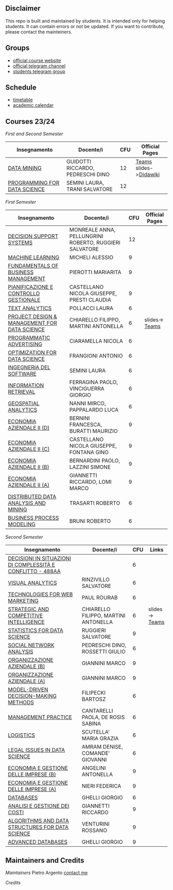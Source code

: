 ## Disclaimer
This repo is built and maintained by students.
It is intended only for helping students.
It can contain errors or not be updated.
If you want to contribute, please contact the mainteiners.

## Groups
- [official course website](https://didattica.di.unipi.it/en/master-programme-in-data-science-and-business-informatics/)
- [official telegram channel](https://t.me/WDB_LM)
- [students telegram group](https://t.me/+NJwimxOrp-A0Mjdk)

## Schedule
- [timetable](https://didattica.di.unipi.it/en/master-programme-in-data-science-and-business-informatics/timetable-master-in-data-science-business-informatics/)
- [academic calendar](https://didattica.di.unipi.it/en/master-programme-in-data-science-and-business-informatics/academic-calendar-2023-2024/)

## Courses 23/24

*First and Second Semester*

| Insegnamento                                                                                                                     | Docente/i                         | CFU | Official Pages                                                                                                                                                                                                                                                                             |
| -------------------------------------------------------------------------------------------------------------------------------- | --------------------------------- | --- | ------------------------------------------------------------------------------------------------------------------------------------------------------------------------------------------------------------------------------------------------------------------------------------------ |
| [DATA MINING](https://esami.unipi.it/esami2/programma.php?noframe=1&c=61280&amp;aa=2023&amp;cid=361&amp;did=13)                  | GUIDOTTI RICCARDO, PEDRESCHI DINO | 12  | [Teams](https://teams.microsoft.com/l/team/19%3A7uEgK_aekrBFuOsbREccAa-tfqeSwvfBemfK_lG6HA01%40thread.tacv2/conversations?groupId=84cc4fec-41fc-4208-a9d4-a02675216d22&tenantId=c7456b31-a220-47f5-be52-473828670aa1)<br>slides->[Didawiki](http://didawiki.di.unipi.it/doku.php/dm/start) |
| [PROGRAMMING FOR DATA SCIENCE](https://esami.unipi.it/esami2/programma.php?noframe=1&c=61284&amp;aa=2023&amp;cid=361&amp;did=13) | SEMINI LAURA, TRANI SALVATORE     | 12  |                                                                                                                                                                                                                                                                                            |

*First Semester*

| Insegnamento                                                                                                                                         | Docente/i                                              | CFU | Official Pages                                                                                                                                                                                                                    |
| ---------------------------------------------------------------------------------------------------------------------------------------------------- | ------------------------------------------------------ | --- | --------------------------------------------------------------------------------------------------------------------------------------------------------------------------------------------------------------------------------- |
| [DECISION SUPPORT SYSTEMS](https://esami.unipi.it/esami2/programma.php?noframe=1&c=61299&amp;aa=2023&amp;cid=361&amp;did=13)                         | MONREALE ANNA, PELLUNGRINI ROBERTO, RUGGIERI SALVATORE | 12  |                                                                                                                                                                                                                                   |
| [MACHINE LEARNING](https://esami.unipi.it/esami2/programma.php?noframe=1&c=59050&amp;aa=2023&amp;cid=361&amp;did=13)                                 | MICHELI ALESSIO                                        | 9   |                                                                                                                                                                                                                                   |
| [FUNDAMENTALS OF BUSINESS MANAGEMENT](https://esami.unipi.it/esami2/programma.php?noframe=1&c=61296&amp;aa=2023&amp;cid=361&amp;did=13)              | PIEROTTI MARIARITA                                     | 9   |                                                                                                                                                                                                                                   |
| [PIANIFICAZIONE E CONTROLLO GESTIONALE](https://esami.unipi.it/esami2/programma.php?noframe=1&c=58758&amp;aa=2023&amp;cid=361&amp;did=13)            | CASTELLANO NICOLA GIUSEPPE, PRESTI CLAUDIA             | 9   |                                                                                                                                                                                                                                   |
| [TEXT ANALYTICS](https://esami.unipi.it/esami2/programma.php?noframe=1&c=61287&amp;aa=2023&amp;cid=361&amp;did=13)                                   | POLLACCI LAURA                                         | 6   |                                                                                                                                                                                                                                   |
| [PROJECT DESIGN &amp; MANAGEMENT FOR DATA SCIENCE](https://esami.unipi.it/esami2/programma.php?noframe=1&c=61292&amp;aa=2023&amp;cid=361&amp;did=13) | CHIARELLO FILIPPO, MARTINI ANTONELLA                   | 6   | slides-><br>[Teams](https://teams.microsoft.com/l/team/19%3A4qjAgIC-aIPSZAG1jmcWp3_JKKaTpT8npROEYl8XK9w1%40thread.tacv2/conversations?groupId=c7ad3584-ec85-448d-8c52-65e659714dc1&tenantId=c7456b31-a220-47f5-be52-473828670aa1) |
| [PROGRAMMATIC ADVERTISING](https://esami.unipi.it/esami2/programma.php?noframe=1&c=61283&amp;aa=2023&amp;cid=361&amp;did=13)                         | CIARAMELLA NICOLA                                      | 6   |                                                                                                                                                                                                                                   |
| [OPTIMIZATION FOR DATA SCIENCE](https://esami.unipi.it/esami2/programma.php?noframe=1&c=61298&amp;aa=2023&amp;cid=361&amp;did=13)                    | FRANGIONI ANTONIO                                      | 6   |                                                                                                                                                                                                                                   |
| [INGEGNERIA DEL SOFTWARE](https://esami.unipi.it/esami2/programma.php?noframe=1&c=59793&amp;aa=2023&amp;cid=361&amp;did=13)                          | SEMINI LAURA                                           | 6   |                                                                                                                                                                                                                                   |
| [INFORMATION RETRIEVAL](https://esami.unipi.it/esami2/programma.php?noframe=1&c=59036&amp;aa=2023&amp;cid=361&amp;did=13)                            | FERRAGINA PAOLO, VINCIGUERRA GIORGIO                   | 6   |                                                                                                                                                                                                                                   |
| [GEOSPATIAL ANALYTICS](https://esami.unipi.it/esami2/programma.php?noframe=1&c=61297&amp;aa=2023&amp;cid=361&amp;did=13)                             | NANNI MIRCO, PAPPALARDO LUCA                           | 6   |                                                                                                                                                                                                                                   |
| [ECONOMIA AZIENDALE II (D)](https://esami.unipi.it/esami2/programma.php?noframe=1&c=57610&amp;aa=2023&amp;cid=361&amp;did=13)                        | BERNINI FRANCESCA, BURATTI MAURIZIO                    | 9   |                                                                                                                                                                                                                                   |
| [ECONOMIA AZIENDALE II (C)](https://esami.unipi.it/esami2/programma.php?noframe=1&c=57600&amp;aa=2023&amp;cid=361&amp;did=13)                        | CASTELLANO NICOLA GIUSEPPE, FONTANA GINO               | 9   |                                                                                                                                                                                                                                   |
| [ECONOMIA AZIENDALE II (B)](https://esami.unipi.it/esami2/programma.php?noframe=1&c=57526&amp;aa=2023&amp;cid=361&amp;did=13)                        | BERNARDINI PAOLO, LAZZINI SIMONE                       | 9   |                                                                                                                                                                                                                                   |
| [ECONOMIA AZIENDALE II (A)](https://esami.unipi.it/esami2/programma.php?noframe=1&c=57361&amp;aa=2023&amp;cid=361&amp;did=13)                        | GIANNETTI RICCARDO, LOMI MARCO                         | 9   |                                                                                                                                                                                                                                   |
| [DISTRIBUTED DATA ANALYSIS AND MINING](https://esami.unipi.it/esami2/programma.php?noframe=1&c=61289&amp;aa=2023&amp;cid=361&amp;did=13)             | TRASARTI ROBERTO                                       | 6   |                                                                                                                                                                                                                                   |
| [BUSINESS PROCESS MODELING](https://esami.unipi.it/esami2/programma.php?noframe=1&c=60312&amp;aa=2023&amp;cid=361&amp;did=13)                        | BRUNI ROBERTO                                          | 6   |                                                                                                                                                                                                                                   |


*Second Semester*

| Insegnamento                                                                                                                                                   | Docente/i                            | CFU | Links                                                                                                                                                                                                                             |
| -------------------------------------------------------------------------------------------------------------------------------------------------------------- | ------------------------------------ | --- | --------------------------------------------------------------------------------------------------------------------------------------------------------------------------------------------------------------------------------- |
| [DECISIONI IN SITUAZIONI DI COMPLESSITÀ E CONFLITTO - 488AA](https://esami.unipi.it/esami2/programma.php?noframe=1&c=59233&amp;aa=2023&amp;cid=361&amp;did=13) |                                      | 6   |                                                                                                                                                                                                                                   |
| [VISUAL ANALYTICS](https://esami.unipi.it/esami2/programma.php?noframe=1&c=61282&amp;aa=2023&amp;cid=361&amp;did=13)                                           | RINZIVILLO SALVATORE                 | 6   |                                                                                                                                                                                                                                   |
| [TECHNOLOGIES FOR WEB MARKETING](https://esami.unipi.it/esami2/programma.php?noframe=1&c=61281&amp;aa=2023&amp;cid=361&amp;did=13)                             | PAUL ROURAB                          | 6   |                                                                                                                                                                                                                                   |
| [STRATEGIC AND COMPETITIVE INTELLIGENCE](https://esami.unipi.it/esami2/programma.php?noframe=1&c=61288&amp;aa=2023&amp;cid=361&amp;did=13)                     | CHIARELLO FILIPPO, MARTINI ANTONELLA | 6   | slides-><br>[Teams](https://teams.microsoft.com/l/team/19%3A6ilKsf7wUnc4XgzWLi5fv2nsWuPAb0f9gzv237HZ1H01%40thread.tacv2/conversations?groupId=45b6719a-2f0d-4d1c-9b1f-744cd5154a22&tenantId=c7456b31-a220-47f5-be52-473828670aa1) |
| [STATISTICS FOR DATA SCIENCE](https://esami.unipi.it/esami2/programma.php?noframe=1&c=61293&amp;aa=2023&amp;cid=361&amp;did=13)                                | RUGGIERI SALVATORE                   | 9   |                                                                                                                                                                                                                                   |
| [SOCIAL NETWORK ANALYSIS](https://esami.unipi.it/esami2/programma.php?noframe=1&c=61286&amp;aa=2023&amp;cid=361&amp;did=13)                                    | PEDRESCHI DINO, ROSSETTI GIULIO      | 6   |                                                                                                                                                                                                                                   |
| [ORGANIZZAZIONE AZIENDALE (B)](https://esami.unipi.it/esami2/programma.php?noframe=1&c=57532&amp;aa=2023&amp;cid=361&amp;did=13)                               | GIANNINI MARCO                       | 9   |                                                                                                                                                                                                                                   |
| [ORGANIZZAZIONE AZIENDALE (A)](https://esami.unipi.it/esami2/programma.php?noframe=1&c=57367&amp;aa=2023&amp;cid=361&amp;did=13)                               | GIANNINI MARCO                       | 9   |                                                                                                                                                                                                                                   |
| [MODEL-DRIVEN DECISION-MAKING METHODS](https://esami.unipi.it/esami2/programma.php?noframe=1&c=61285&amp;aa=2023&amp;cid=361&amp;did=13)                       | FILIPECKI BARTOSZ                    | 6   |                                                                                                                                                                                                                                   |
| [MANAGEMENT PRACTICE](https://esami.unipi.it/esami2/programma.php?noframe=1&c=61294&amp;aa=2023&amp;cid=361&amp;did=13)                                        | CANTARELLI PAOLA, DE ROSIS SABINA    | 6   |                                                                                                                                                                                                                                   |
| [LOGISTICS](https://esami.unipi.it/esami2/programma.php?noframe=1&c=61279&amp;aa=2023&amp;cid=361&amp;did=13)                                                  | SCUTELLA' MARIA GRAZIA               | 6   |                                                                                                                                                                                                                                   |
| [LEGAL ISSUES IN DATA SCIENCE](https://esami.unipi.it/esami2/programma.php?noframe=1&c=61290&amp;aa=2023&amp;cid=361&amp;did=13)                               | AMRAM DENISE, COMANDE' GIOVANNI      | 6   |                                                                                                                                                                                                                                   |
| [ECONOMIA E GESTIONE DELLE IMPRESE (B)](https://esami.unipi.it/esami2/programma.php?noframe=1&c=57527&amp;aa=2023&amp;cid=361&amp;did=13)                      | ANGELINI ANTONELLA                   | 9   |                                                                                                                                                                                                                                   |
| [ECONOMIA E GESTIONE DELLE IMPRESE (A)](https://esami.unipi.it/esami2/programma.php?noframe=1&c=57362&amp;aa=2023&amp;cid=361&amp;did=13)                      | NIERI FEDERICA                       | 9   |                                                                                                                                                                                                                                   |
| [DATABASES](https://esami.unipi.it/esami2/programma.php?noframe=1&c=61295&amp;aa=2023&amp;cid=361&amp;did=13)                                                  | GHELLI GIORGIO                       | 6   |                                                                                                                                                                                                                                   |
| [ANALISI E GESTIONE DEI COSTI](https://esami.unipi.it/esami2/programma.php?noframe=1&c=58760&amp;aa=2023&amp;cid=361&amp;did=13)                               | GIANNETTI RICCARDO                   | 9   |                                                                                                                                                                                                                                   |
| [ALGORITHMS AND DATA STRUCTURES FOR DATA SCIENCE](https://esami.unipi.it/esami2/programma.php?noframe=1&c=61291&amp;aa=2023&amp;cid=361&amp;did=13)            | VENTURINI ROSSANO                    | 9   |                                                                                                                                                                                                                                   |
| [ADVANCED DATABASES](https://esami.unipi.it/esami2/programma.php?noframe=1&c=59046&amp;aa=2023&amp;cid=361&amp;did=13)                                         | GHELLI GIORGIO                       | 9   |                                                                                                                                                                                                                                   |





## Maintainers and Credits
*Maintainers*
Pietro Argento [contact me](https://t.me/pietroargento)

*Credits*
